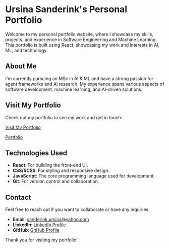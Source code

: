# Ursina Sanderink's Personal Portfolio

Welcome to my personal portfolio website, where I showcase my skills, projects, and experience in Software Engineering and Machine Learning. This portfolio is built using React, showcasing my work and interests in AI, ML, and technology.

## About Me

I'm currently pursuing an MSc in AI & ML and have a strong passion for agent frameworks and AI research. My experience spans various aspects of software development, machine learning, and AI-driven solutions.

## Visit My Portfolio

Check out my portfolio to see my work and get in touch:

[Visit My Portfolio](https://ursinasanderink.com)

[Portfolio](https://www.notion.so/hi-ursina-here-4d5ae40cc2274fc8929fe0a2a6915275)

## Technologies Used

- **React**: For building the front-end UI.
- **CSS/SCSS**: For styling and responsive design.
- **JavaScript**: The core programming language used for development.
- **Git**: For version control and collaboration.

## Contact

Feel free to reach out if you want to collaborate or have any inquiries:

- **Email**: [sanderink.ursina@yahoo.com](mailto:sanderink.ursina@yahoo.com)
- **LinkedIn**: [LinkedIn Profile](https://www.linkedin.com/in/ursinasanderink/)
- **GitHub**: [GitHub Profile](https://github.com/sinsasanderink)

Thank you for visiting my portfolio!
